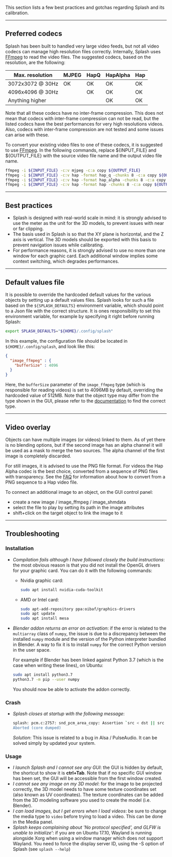 This section lists a few best practices and gotchas regarding Splash and its calibration.

-----------------------------------------------

## Preferred codecs

Splash has been built to handled very large video feeds, but not all video codecs can manage high resolution files correctly. Internally, Splash uses [FFmpeg](http://ffmpeg.org/) to read the video files. The suggested codecs, based on the resolution, are the following:

| Max. resolution  | MJPEG | HapQ | HapAlpha | Hap |
|------------------|-------|------|----------|-----|
| 3072x3072 @ 30Hz |   OK  |  OK  | OK       | OK  |
| 4096x4096 @ 30Hz |       |  OK  | OK       | OK  |
| Anything higher  |       |      | OK       | OK  |

Note that all these codecs have no inter-frame compression. This does not mean that codecs with inter-frame compression can not be read, but the listed codecs have the best performances for very high resolutions videos. Also, codecs with inter-frame compression are not tested and some issues can arise with these.

To convert your existing video files to one of these codecs, it is suggested to use [FFmpeg](https://ffmpeg.org). In the following commands, replace ${INPUT_FILE} and ${OUTPUT_FILE} with the source video file name and the output video file name.

```bash
ffmpeg -i ${INPUT_FILE} -c:v mjpeg -c:a copy ${OUTPUT_FILE}
ffmpeg -i ${INPUT_FILE} -c:v hap -format hap_q -chunks 8 -c:a copy ${OUTPUT_FILE}
ffmpeg -i ${INPUT_FILE} -c:v hap -format hap_alpha -chunks 8 -c:a copy ${OUTPUT_FILE}
ffmpeg -i ${INPUT_FILE} -c:v hap -format hap -chunks 8 -c:a copy ${OUTPUT_FILE}
```

-----------------------------------------------

## Best practices

- Splash is designed with real-world scale in mind: it is strongly advised to use the meter as the unit for the 3D models, to prevent issues with near or far clipping.
- The basis used in Splash is so that the XY plane is horizontal, and the Z axis is vertical. The 3D models should be exported with this basis to prevent navigation issues while calibrating.
- For performance reasons, it is strongly advised to use no more than one window for each graphic card. Each additional window implies some context switching, which degrades performances.


-----------------------------------------------

## Default values file

It is possible to override the hardcoded default values for the various objects by setting up a default values files. Splash looks for such a file based on the `${SPLASH_DEFAULTS}` environment variable, which should point to a Json file with the correct structure. It is ones responsibility to set this environment variable, for example by specifying it right before running Splash:

```bash
export SPLASH_DEFAULTS="${HOME}/.config/splash"
```

In this example, the configuration file should be located in `${HOME}/.config/splash`, and look like this:

```json
{
  "image_ffmpeg" : {
    "bufferSize" : 4096
  }
}
```

Here, the `bufferSize` parameter of the `image_ffmpeg` type (which is responsible for reading videos) is set to 4096MB by default, overriding the hardcoded value of 512MB. Note that the object type may differ from the type shown in the GUI, please refer to the [documentation](../Technical_Information/#software_architecture) to find the correct type.


-----------------------------------------------

## Video overlay

Objects can have multiple images (or videos) linked to them. As of yet there is no blending options, but if the second image has an alpha channel it will be used as a mask to merge the two sources. The alpha channel of the first image is completely discarded.

For still images, it is advised to use the PNG file format. For videos the Hap Alpha codec is the best choice, converted from a sequence of PNG files with transparency. See the [FAQ](#preferred-codecs) for information about how to convert from a PNG sequence to a Hap video file.

To connect an additional image to an object, on the GUI control panel:

* create a new image / image_ffmpeg / image_shmdata
* select the file to play by setting its path in the image attributes
* shift+click on the target object to link the image to it


-----------------------------------------------

## Troubleshooting

### Installation

- _Compilation fails although I have followed closely the build instructions_: the most obvious reason is that you did not install the OpenGL drivers for your graphic card. You can do it with the following commands:
    - Nvidia graphic card:

        ```bash
        sudo apt install nvidia-cuda-toolkit
        ```

    - AMD or Intel card: 

        ```bash
        sudo apt-add-repository ppa:oibaf/graphics-drivers
        sudo apt update
        sudo apt install mesa
        ``` 

- _Blender addon returns an error on activation_: if the error is related to the `multiarray` class of `numpy`, the issue is due to a discrepancy between the installed `numpy` module and the version of the Python interpreter bundled in Blender. A way to fix it is to install `numpy` for the correct Python version in the user space.

    For example if Blender has been linked against Python 3.7 (which is the case when writing these lines), on Ubuntu:

    ```bash
    sudo apt install python3.7
    python3.7 -m pip --user numpy
    ```

    You should now be able to activate the addon correctly.

### Crash
- _Splash closes at startup with the following message_:

    ```bash
    splash: pcm.c:2757: snd_pcm_area_copy: Assertion `src < dst || src >= dst + bytes' failed.
    Aborted (core dumped)
    ```

  _Solution_:
  This issue is related to a bug in Alsa / PulseAudio. It can be solved simply by updated your system.

### Usage

- _I launch Splash and I cannot see any GUI_: the GUI is hidden by default, the shortcut to show it is __ctrl+Tab__. Note that if no specific GUI window has been set, the GUI will be accessible from the first window created.
- _I cannot see any image on my 3D model_: for the image to be projected correctly, the 3D model needs to have some texture coordinates set (also known as UV coordinates). The texture coordinates can be added from the 3D modeling software you used to create the model (i.e. Blender).
- _I can load images, but I get errors when I load videos_: be sure to change the media type to `video` before trying to load a video. This can be done in the Media panel.
- _Splash keeps complaining about 'No protocol specified', and GLFW is unable to initialize'_: if you are on Ubuntu 17.10, Wayland is running alongside Xorg when using a window manager which does not support Wayland. You need to force the display server ID, using the -S option of Splash (see ```splash --help```)
